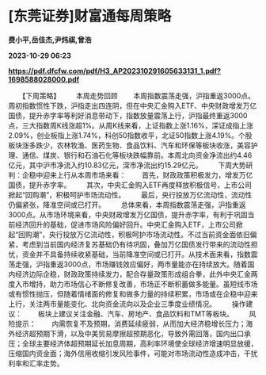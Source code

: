 # [东莞证券]财富通每周策略
**费小平,岳佳杰,尹炜祺,曾浩**

**2023-10-29 06:23**

**https://pdf.dfcfw.com/pdf/H3_AP202310291605633131_1.pdf?1698588028000.pdf**

　　【下周策略】 　　本周走势回顾 　　本周指数震荡走强，沪指重返3000点。周初指数惯性下跌，沪指走出四连阴，但在中央汇金购入ETF、中央财政增发万亿国债，提升赤字率等利好消息带动下，指数放量震荡上行，沪指最终重返3000点，三大指数周K线涨超1%。从周K线来看，上证指数上涨1.16%，深证成指上涨2.09%，创业板指上涨1.74%，科创50指数收平，北证50指数上涨4.19%。个股板块涨多跌少，农林牧渔、医药生物、食品饮料、汽车和环保等板块收涨，美容护理、通信、煤炭、银行和石油石化等板块跌幅靠前。本周北向资金净流出约4.46亿元，其中沪市净流入约10.83亿元，深市净流出约15.29亿元。 　　下周大势研判：企稳中迎来上行从本周市场来看： 　　首先，财政政策积极发力，增发万亿国债，提升赤字率。 　　其次，中央汇金购入ETF再度释放积极信号，上市公司掀起“回购潮”，积极呵护市场流动性。 　　最后，央行投放万亿流动性，流动性仍偏紧张，降准空间或已打开。 　　总体来看，本周指数震荡走强，沪指重返3000点。从市场环境来看，中央财政增发万亿国债，提升赤字率，有利于巩固当前经济回升的基础，促进市场风险偏好回升。中央汇金购入ETF，上市公司掀起“回购潮”，央行投放万亿流动性，积极呵护市场流动性。不过当前资金面依旧偏紧，考虑到当前国内经济复苏基础仍有待巩固，叠加万亿国债发行带来的流动性担忧，资金并不具备持续收紧基础，当前降准空间或已打开。从技术面来看，指数震荡走强，沪指重返3000点，市场赚钱效应偏好，两市量能亦在持续放大。随着国内经济边际企稳，财政政策持续发力，配合存量政策形成组合拳，此外中央汇金两度入市增持，助力市场信心不断修复改善，市场正不断积蓄做多能量。虽短线市场或有惯性抛压，但随着情绪面的修复和做多力量的持续积累，市场或在企稳中迎来上行，关注两市量能变化、北向资金流向以及企业三季度业绩情况。 　　操作建议： 　　板块上建议关注金融、汽车、房地产、食品饮料和TMT等板块。 　　风险提示： 　　内需恢复不及预期，消费延续疲弱，从而加大经济稳增长压力；海外经济超预期下滑，以及中美贸易摩擦超预期恶化，导致外需回落，国内出口承压；全球主要经济体超预期延长加息周期，高利率环境使全球经济增速明显放缓，压缩国内资金面；海外信用收缩引发风险事件，可能对市场流动性造成冲击，干扰利率和汇率走势。